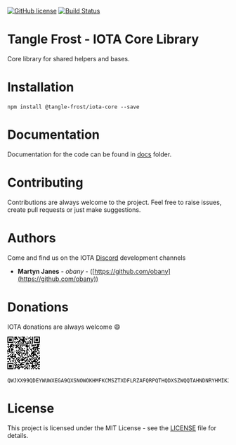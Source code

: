 [![GitHub license](https://img.shields.io/badge/license-MIT-blue.svg)](https://raw.githubusercontent.com/tangle-frost/iota-core/master/LICENSE) [![Build Status](https://travis-ci.org/tangle-frost/iota-core.svg?branch=master)](https://travis-ci.org/tangle-frost/iota-core) 

# Tangle Frost - IOTA Core Library

Core library for shared helpers and bases.

# Installation

```shell
npm install @tangle-frost/iota-core --save
```

# Documentation

Documentation for the code can be found in [docs](./docs/README.md) folder.

# Contributing

Contributions are always welcome to the project. Feel free to raise issues, create pull requests or just make suggestions.

# Authors

Come and find us on the IOTA [Discord](https://discordapp.com/invite/fNGZXvh) development channels

* **Martyn Janes** - *obany* - ([https://github.com/obany](https://github.com/obany))

# Donations

IOTA donations are always welcome :smile:

![QR Code for Trinity](./donation.png)

```shell
QWJXX99QDEYWUWXEGA9QXSNOWOKHMFKCMSZTXDFLRZAFQRPQTHQDXSZWQQTAHNDNRYHMIKJYWQLKTFHBWSAOJDHAMB
```

# License

This project is licensed under the MIT License - see the [LICENSE](./LICENSE) file for details.
